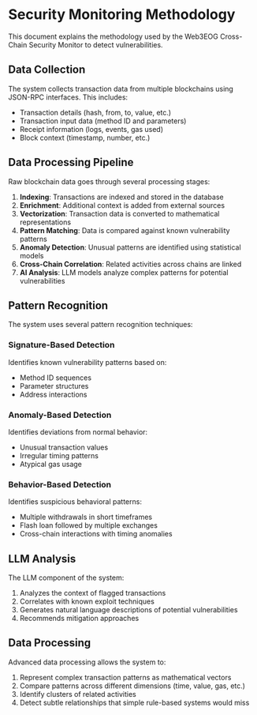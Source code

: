 # Security Monitoring Methodology

This document explains the methodology used by the Web3EOG Cross-Chain Security Monitor to detect vulnerabilities.

## Data Collection

The system collects transaction data from multiple blockchains using JSON-RPC interfaces. This includes:

- Transaction details (hash, from, to, value, etc.)
- Transaction input data (method ID and parameters)
- Receipt information (logs, events, gas used)
- Block context (timestamp, number, etc.)

## Data Processing Pipeline

Raw blockchain data goes through several processing stages:

1. **Indexing**: Transactions are indexed and stored in the database
2. **Enrichment**: Additional context is added from external sources
3. **Vectorization**: Transaction data is converted to mathematical representations
4. **Pattern Matching**: Data is compared against known vulnerability patterns
5. **Anomaly Detection**: Unusual patterns are identified using statistical models
6. **Cross-Chain Correlation**: Related activities across chains are linked
7. **AI Analysis**: LLM models analyze complex patterns for potential vulnerabilities

## Pattern Recognition

The system uses several pattern recognition techniques:

### Signature-Based Detection

Identifies known vulnerability patterns based on:
- Method ID sequences
- Parameter structures
- Address interactions

### Anomaly-Based Detection

Identifies deviations from normal behavior:
- Unusual transaction values
- Irregular timing patterns
- Atypical gas usage

### Behavior-Based Detection

Identifies suspicious behavioral patterns:
- Multiple withdrawals in short timeframes
- Flash loan followed by multiple exchanges
- Cross-chain interactions with timing anomalies

## LLM Analysis

The LLM component of the system:

1. Analyzes the context of flagged transactions
2. Correlates with known exploit techniques
3. Generates natural language descriptions of potential vulnerabilities
4. Recommends mitigation approaches

## Data Processing

Advanced data processing allows the system to:

1. Represent complex transaction patterns as mathematical vectors
2. Compare patterns across different dimensions (time, value, gas, etc.)
3. Identify clusters of related activities
4. Detect subtle relationships that simple rule-based systems would miss
